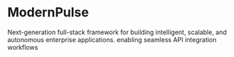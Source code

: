 # ModernPulse
Next-generation full-stack framework for building intelligent, scalable, and autonomous enterprise applications. enabling seamless API integration workflows

